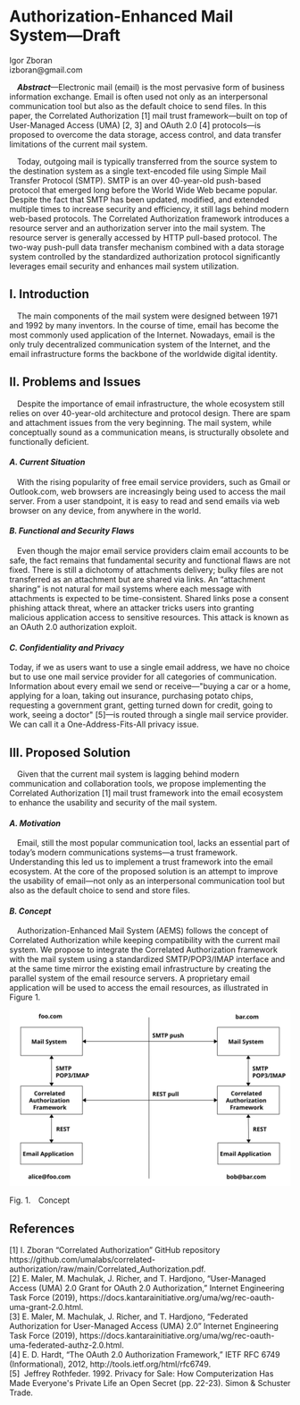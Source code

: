 <!-- @import "style.less" -->

# Authorization-Enhanced Mail System—Draft

<p class="author">
    Igor Zboran<br>
    izboran@gmail.com
</p>

<p class="abstract">
&emsp;<strong><em>Abstract</em></strong>—Electronic mail (email) is the most pervasive form of business information exchange. Email is often used not only as an interpersonal communication tool but also as the default choice to send files. In this paper, the Correlated Authorization [1] mail trust framework—built on top of User-Managed Access (UMA) [2, 3] and OAuth 2.0 [4] protocols—is proposed to overcome the data storage, access control, and data transfer limitations of the current mail system.
</p>
<p class="abstract">
&emsp;Today, outgoing mail is typically transferred from the source system to the destination system as a single text-encoded file using Simple Mail Transfer Protocol (SMTP). SMTP is an over 40-year-old push-based protocol that emerged long before the World Wide Web became popular. Despite the fact that SMTP has been updated, modified, and extended multiple times to increase security and efficiency, it still lags behind modern web-based protocols. The Correlated Authorization framework introduces a resource server and an authorization server into the mail system. The resource server is generally accessed by HTTP pull-based protocol. The two-way push-pull data transfer mechanism combined with a data storage system controlled by the standardized authorization protocol significantly leverages email security and enhances mail system utilization.
</p>

## I. Introduction

&emsp;The main components of the mail system were designed between 1971 and 1992 by many inventors. In the course of time, email has become the most commonly used application of the Internet. Nowadays, email is the only truly decentralized communication system of the Internet, and the email infrastructure forms the backbone of the worldwide digital identity.

## II. Problems and Issues

&emsp;Despite the importance of email infrastructure, the whole ecosystem still relies on over 40-year-old architecture and protocol design. There are spam and attachment issues from the very beginning. The mail system, while conceptually sound as a communication means, is structurally obsolete and functionally deficient.

#### *A. Current Situation*

&emsp;With the rising popularity of free email service providers, such as Gmail or Outlook<span>.</span>com, web browsers are increasingly being used to access the mail server. From a user standpoint, it is easy to read and send emails via web browser on any device, from anywhere in the world.

#### *B. Functional and Security Flaws*

&emsp;Even though the major email service providers claim email accounts to be safe, the fact remains that fundamental security and functional flaws are not fixed. There is still a dichotomy of attachments delivery; bulky files are not transferred as an attachment but are shared via links. An “attachment sharing” is not natural for mail systems where each message with attachments is expected to be time-consistent. Shared links pose a consent phishing attack threat, where an attacker tricks users into granting malicious application access to sensitive resources. This attack is known as an OAuth 2.0 authorization exploit.

#### *C. Confidentiality and Privacy*

Today, if we as users want to use a single email address, we have no choice but to use one mail service provider for all categories of communication. Information about every email we send or receive—"buying a car or a home, applying for a loan, taking out insurance, purchasing potato chips, requesting a government grant, getting turned down for credit, going to work, seeing a doctor" [5]—is routed through a single mail service provider. We can call it a One-Address-Fits-All privacy issue.

## III. Proposed Solution

&emsp;Given that the current mail system is lagging behind modern communication and collaboration tools, we propose implementing the Correlated Authorization [1] mail trust framework into the email ecosystem to enhance the usability and security of the mail system.

#### *A. Motivation*

&emsp;Email, still the most popular communication tool, lacks an essential part of today’s modern communications systems—a trust framework. Understanding this led us to implement a trust framework into the email ecosystem. At the core of the proposed solution is an attempt to improve the usability of email—not only as an interpersonal communication tool but also as the default choice to send and store files.

#### *B. Concept*

&emsp;Authorization-Enhanced Mail System (AEMS) follows the concept of Correlated Authorization while keeping compatibility with the current mail system. We propose to integrate the Correlated Authorization framework with the mail system using a standardized SMTP/POP3/IMAP interface and at the same time mirror the existing email infrastructure by creating the parallel system of the email resource servers. A proprietary email application will be used to access the email resources, as illustrated in Figure 1.

![Authorization-Enhanced Mail System](./images/concept.svg)

<p class="figure">
Fig.&nbsp;1.&emsp;Concept
</p>

## References

<p class="references">
[1]&nbsp;I. Zboran “Correlated Authorization” GitHub repository https://github.com/umalabs/correlated-authorization/raw/main/Correlated_Authorization.pdf.<br>
[2]&nbsp;E. Maler, M. Machulak, J. Richer, and T. Hardjono, “User-Managed Access (UMA) 2.0 Grant for OAuth 2.0 Authorization,” Internet Engineering Task Force (2019), https://docs.kantarainitiative.org/uma/wg/rec-oauth-uma-grant-2.0.html.<br>
[3]&nbsp;E. Maler, M. Machulak, J. Richer, and T. Hardjono, “Federated Authorization for User-Managed Access (UMA) 2.0” Internet Engineering Task Force (2019), https://docs.kantarainitiative.org/uma/wg/rec-oauth-uma-federated-authz-2.0.html.<br>
[4]&nbsp;E. D. Hardt, “The OAuth 2.0 Authorization Framework,” IETF RFC 6749 (Informational), 2012, http://tools.ietf.org/html/rfc6749.<br>
[5]&nbsp; Jeffrey Rothfeder. 1992. Privacy for Sale: How Computerization Has Made Everyone's Private Life an Open Secret (pp. 22-23). Simon & Schuster Trade.<br>
</p>
